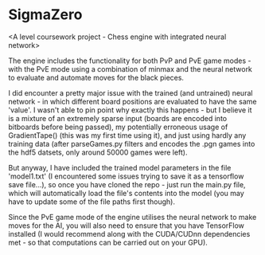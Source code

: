 # SigmaZero
<A level coursework project - Chess engine with integrated neural network>

The engine includes the functionality for both PvP and PvE game modes - with the PvE mode using a combination of minmax and the neural network to evaluate and automate moves for the black pieces. 
  
I did encounter a pretty major issue with the trained (and untrained) neural network - in which different board positions are evaluated to have the same 'value'. I wasn't able to pin point why exactly this happens - but I believe it is a mixture of an extremely sparse input (boards are encoded into bitboards before being passed), my potentially erroneous usage of GradientTape() (this was my first time using it), and just using hardly any training data (after parseGames.py filters and encodes the .pgn games into the hdf5 datsets, only around 50000 games were left). 

But anyway, I have included the trained model parameters in the file 'model1.txt' (I encountered some issues trying to save it as a tensorflow save file...), so once you have cloned the repo - just run the main.py file, which will automatically load the file's contents into the model (you may have to update some of the file paths first though). 

Since the PvE game mode of the engine utilises the neural network to make moves for the AI, you will also need to ensure that you have TensorFlow installed (I would recommend along with the CUDA/CUDnn dependencies met - so that computations can be carried out on your GPU). 
